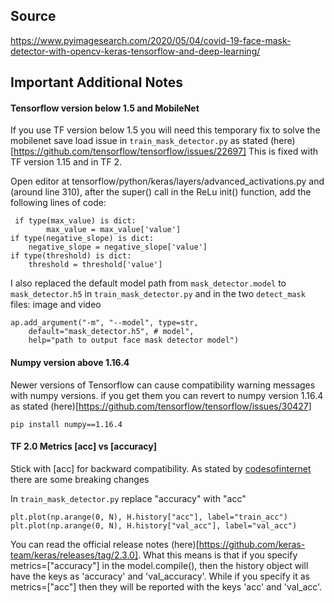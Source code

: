 
## Source 
https://www.pyimagesearch.com/2020/05/04/covid-19-face-mask-detector-with-opencv-keras-tensorflow-and-deep-learning/

## Important Additional Notes
#### Tensorflow version below 1.5 and MobileNet
If you use TF version below 1.5 you will need this temporary fix to solve the mobilenet save load issue in `train_mask_detector.py` as stated (here)[https://github.com/tensorflow/tensorflow/issues/22697]
This is fixed with TF version 1.15 and in TF 2. 

Open editor at tensorflow/python/keras/layers/advanced_activations.py and (around line 310), after the super() call in the ReLu init() function, add the following lines of code:   
```
 if type(max_value) is dict:
        max_value = max_value['value']
if type(negative_slope) is dict:
    negative_slope = negative_slope['value']
if type(threshold) is dict:
    threshold = threshold['value']
```
I also replaced the default model path from `mask_detector.model` to `mask_detector.h5` in `train_mask_detector.py` and in the two `detect_mask` files: image and video
```
ap.add_argument("-m", "--model", type=str,
	default="mask_detector.h5", # model",
	help="path to output face mask detector model")
```

#### Numpy version above 1.16.4
Newer versions of Tensorflow can cause compatibility warning messages with numpy versions. if you get them you can revert to numpy version 1.16.4 as stated (here)[https://github.com/tensorflow/tensorflow/issues/30427]
```
pip install numpy==1.16.4
```

#### TF 2.0 Metrics [acc] vs [accuracy]
Stick with \[acc\] for backward compatibility. As stated by [codesofinternet](https://www.codesofinterest.com/2020/01/fixing-keyerror-acc-valacc-keras.html) there are some breaking changes

In `train_mask_detector.py` replace "accuracy" with "acc"
```
plt.plot(np.arange(0, N), H.history["acc"], label="train_acc")
plt.plot(np.arange(0, N), H.history["val_acc"], label="val_acc")
```

You can read the official release notes (here)[https://github.com/keras-team/keras/releases/tag/2.3.0]. What this means is that if you specify metrics=["accuracy"] in the model.compile(), then the history object will have the keys as 'accuracy' and 'val_accuracy'. While if you specify it as metrics=["acc"] then they will be reported with the keys 'acc' and 'val_acc'.
